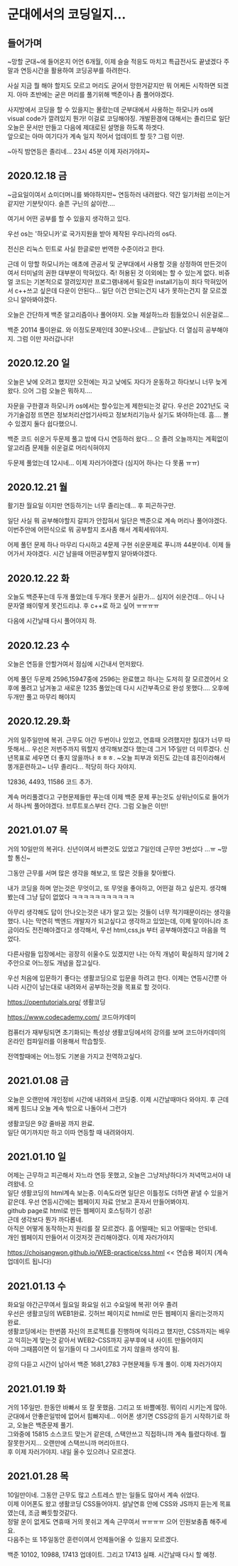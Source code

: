 군대에서의 코딩일지...
===
## 들어가며
~망할 군대~에 들어온지 어언 6개월, 이제 슬슬 적응도 마치고 특급전사도 끝냈겠다 주말과 연등시간을 활용하여 코딩공부를 하려한다.

사실 지금 뭘 해야 할지도 모르고 머리도 굳어서 망한거같지만 뭐 어케든 시작하면 되겠지. 아마 초반에는 굳은 머리를 풀기위해 백준이나 좀 풀어야겠다.

사지방에서 코딩을 할 수 있을지는 몰랐는데 군부대에서 사용하는 하모니카 os에 visual code가 깔려있지 뭔가! 이걸로 코딩해야징.
개발환경에 대해서는 졸리므로 일단 오늘은 문서만 만들고 다음에 제대로된 설명을 하도록 하겟다.  
앞으로는 아마 여기다가 계속 일지 적어서 업데이트 할 듯? 그럼 이만.

~아직 밤연등은 졸리네... 23시 45분 이제 자러가야지~

2020.12.18 금
---
~금요일이여서 쇼미더머니를 봐야하지만~ 연등하러 내려왔다.
약간 일기처럼 쓰이는거같지만 기분탓이다. 슬픈 구닌의 삶이란....

여기서 어떤 공부를 할 수 있을지 생각하고 있다.

우선 os는 '하모니카'로 국가지원을 받아 제작된 우리나라의 os다.

전신은 리눅스 민트로 사실 한글로만 번역한 수준이라고 한다.

근데 이 망할 하모니카는 애초에 관공서 및 군부대에서 사용할 것을 상정하여 만든것이여서 터미널의 권한 대부분이 막혀있다. 즉! 허용된 것 이외에는 할 수 있는게 없다. 비쥬얼 코드는 기본적으로 깔려있지만 프로그램내에서 필요한 install기능이 죄다 막혀있어서 c++쓰고 싶은데 다운이 안된다... 일단 이건 안되는건지 내가 못하는건지 잘 모르겠으니 알아봐야겠다.

오늘은 간단하게 백준 알고리즘이나 풀어야지. 오늘 제설하느라 힘들었으니 쉬운걸로...

백준 20114 풀이완료. 와 이정도문제인데 30분나오네... 큰일났다. 더 열심히 공부해야지. 그럼 이만 자러갑니다!

2020.12.20 일
---
오늘은 낮에 오려고 했지만 오전에는 자고 낮에도 자다가 운동하고 하다보니 너무 늦게왔다. 으어 그럼 오늘은 뭐하지....

자문을 구한결과 하모니카 os에서는 할수있는게 제한되는것 같다. 우선은 2021년도 국가기술검정 뜨면은 정보처리산업기사따고 정보처리기능사 실기도 봐야하는데. 흠.... 볼 수 있겠지 둘다 쉽다했으니.

백준 코드 쉬운거 두문제 풀고 밤에 다시 연등하러 왔다... 으 졸려 오늘까지는 계획없이 알고리즘 문제들 쉬운걸로 머리식혀야지

두문제 풀었는데 12시네... 이제 자러가야겠다 (심지어 하나는 다 못품 ㅠㅠ)


2020.12.21 월
---
활기찬 월요일 이지만 연등하기는 너무 졸리는데... 후 피곤하구만.

일단 사실 뭐 공부해야할지 갈피가 안잡혀서 일단은 백준으로 계속 머리나 풀어야겠다. 이번주안에 어떤식으로 뭐 공부할지 조사좀 해서 계획세워야지.

어제 풀던 문제 하나 마무리 다시하고 4문제 구현 쉬운문제로 푸니까 44분이네. 이제 들어가서 자야겠다. 시간 남을때 어떤공부할지 알아봐야겠다.

2020.12.22 화
---
오늘도 백준푸는데 두개 풀었는데 두개다 못푼거 실환가... 심지어 쉬운건데... 아니 나 문자열 왜이렇게 못건드리냐. 후 c++로 하고 싶어 ㅠㅠㅠㅠ

다음에 시간날때 다시 풀어야지 하.

2020.12.23 수
---
오늘은 연등을 안할거여서 점심에 시간내서 먼저왔다.

어제 풀던 두문제 2596,15947중에 2596는 완료했고 하나는 도저히 잘 모르겠어서 오후에 풀려고 남겨놓고 새로운 1235 풀었는데 다시 시간부족으로 완성 못했다.... 오후에 두개만 풀고 마무리 해야지

2020.12.29.화
---
거의 일주일만에 복귀. 근무도 야간 두번이나 있었고, 연휴때 오려했지만 침대가 너무 따뜻해서... 우선은 저번주까지 뭐할지 생각해보겠다 
했는데 그거 1주일만 더 미루겠다. 신년목표로 세우면 더 좋지 않을까나 ㅎㅎㅎ. ~오늘 피부과 외진도 갔는데 휴진이라해서 똥개훈련하고~
너무 졸리다... 적당히 하다 자야지.

12836, 4493, 11586 코드 추가.

계속 머리풀겠다고 구현문제들만 푸는데 이제 백준 문제 푸는것도 상위난이도로 들어가서 하나씩 풀어야겠다. 브루트포스부터 간다.
그럼 오늘은 이만!

2021.01.07 목
---
거의 10일만의 복귀다. 신년이여서 바쁜것도 있었고 7일인데 근무만 3번섰다 ...ㅠ ~망할 통신~

그동안 근무를 서며 많은 생각을 해보고, 또 많은 것들을 찾아봤다.

내가 코딩을 하며 얻는것은 무엇이고, 또 무엇을 좋아하고, 어떤걸 하고 싶은지. 생각해봤는데 그냥 답이 없었다 ㅋㅋㅋㅋㅋㅋㅋㅋㅋㅋㅋ

아무리 생각해도 답이 안나오는것은 내가 알고 있는 것들이 너무 적기때문이라는 생각을 했다.
나는 막연히 백엔드 개발자가 되고싶다고 생각하고 있었는데, 이제 말이아니라 조금이라도 전진해야겠다고 생각해서, 우선 html,css,js 부터 공부해야겠다고 마음을 먹었다.

다른사람들 입장에서는 굉장히 쉬울수도 있겠지만 나는 아직 개념이 확실하지 않기에 2주안으로 어느정도 개념을 잡고싶다.

우선 처음에 입문하기 좋다는 생활코딩으로 입문을 하려고 한다. 이제는 연등시간뿐 아니라 시간이 남는대로 내려와서 공부하는것을 목표로 할 것이다.


https://opentutorials.org/ 생활코딩

https://www.codecademy.com/ 코드아카데미

컴퓨터가 재부팅되면 초기화되는 특성상 생활코딩에서의 강의를 보며 코드아카데미의 온라인 컴파일러를 이용해서 학습할듯.

전역할때에는 어느정도 기본을 가지고 전역하고싶다.

2021.01.08 금
---
오늘은 오랜만에 개인정비 시간에 내려와서 코딩중. 이제 시간날때마다 와야지. 후 근데 왜케 힘드냐 오늘 계속 밖으로 나돌아서 그런가

생활코딩은 9강 줄바꿈 까지 완료.  
일단 여기까지만 하고 이따 연등할 때 내려와야지.

2021.01.10 일
---
어제는 근무하고 피곤해서 자느라 연등 못했고, 오늘은 그냥저냥하다가 저녁먹고서야 내려왔네. 으  
일단 생활코딩의 html계속 보는중. 이속도라면 일단은 이틀정도 더하면 끝낼 수 있을거 같은데. 우선 연등시간에는 웹페이지 자료 안보고 혼자서 만들어봐야지.  
github page로 html로 만든 웹페이지 호스팅하기 성공!  
근데 생각보다 뭔가 까다롭네.  
아직은 어떻게 동작하는지 원리를 잘 모르겠다. 흠 어떨때는 되고 어떨때는 안되네.  
개인 웹페이지 만들어서 이것저것 관리해야겠다.   이제 자러가야지

https://choisangwon.github.io/WEB-practice/css.html  << 연습용 페이지 (계속 업데이트 됩니다)

2021.01.13 수
---
화요일 야간근무여서 월요일 화요일 쉬고 수요일에 복귀! 어우 졸려  
우선은 생활코딩의 WEB1완료. 깃허브 페이지로 html로 만든 웹페이지 올리는것까지 완료.  
생활코딩에서는 한번쯤 자신의 프로젝트를 진행하며 익히라고 했지만, CSS까지는 배우고 익히는게 맞는것 같아서 WEB2-CSS까지 공부후에 내 사이트 만들어야지  
아마 그때쯤이면 이 일기들이 다 그사이트로 가지 않을까 생각이 됨.

강의 다듣고 시간이 남아서 백준 1681,2783 구현문제들 두개 풀이. 이제 자러가야지

2021.01.19 화
---
거의 1주일만. 한동안 바빠서 또 잘 못했음. 그리고 또 바쁠예정. 뭐이리 시키는게 많아.  
군대에서 안좋은일밖에 없어서 힘빠지네... 이어폰 생기면 CSS강의 듣기 시작하기로 하고, 오늘은 백준문제 풀기.  
그와중에 15815 소스코드 맞는거 같은데, 스택안쓰고 직접하니까 계속 틀렸다하네. 뭘 잘못한거지... 오랜만에 스택쓰니까 머리아프다.  
후 이제 자러가야지. 내일 올수 있으려나 모르겠다.  

2021.01.28 목
---
10일만이네. 그동안 근무도 많고 스트레스 받는 일들도 많아서 계속 쉬었다.  
이제 이어폰도 왔고 생활코딩 CSS들어야지. 설날연휴 안에 CSS와 JS까지 듣는게 목표였는데, 조금 빠듯할것같다.  
정말 운이 없게도 연휴때 거의 못쉬고 계속 근무여서 ㅠㅠㅠㅠ 으어 인원보충좀 해주세요.  
다음주는 또 1주일동안 훈련이여서 언제들어올 수 있을지 모르겠다.

백준 10102, 10988, 17413 업데이트. 그리고 17413 실패. 시간날때 다시 할 예정.

